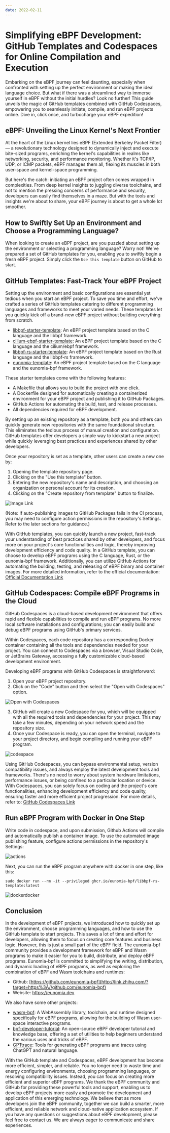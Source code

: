 ```yaml
---
date: 2022-02-11
---
```


# Simplifying eBPF Development: GitHub Templates and Codespaces for Online Compilation and Execution

Embarking on the eBPF journey can feel daunting, especially when confronted with setting up the perfect environment or making the ideal language choice. But what if there was a streamlined way to immerse yourself in eBPF without the initial hurdles? Look no further! This guide unveils the magic of GitHub templates combined with GitHub Codespaces, empowering you to seamlessly initiate, compile, and run eBPF projects online. Dive in, click once, and turbocharge your eBPF expedition!

## eBPF: Unveiling the Linux Kernel's Next Frontier

At the heart of the Linux kernel lies eBPF (Extended Berkeley Packet Filter) — a revolutionary technology designed to dynamically inject and execute bite-sized programs, enriching the kernel's capabilities in realms like networking, security, and performance monitoring. Whether it's TCP/IP, UDP, or ICMP packets, eBPF manages them all, flexing its muscles in both user-space and kernel-space programming. 

But here's the catch: initiating an eBPF project often comes wrapped in complexities. From deep kernel insights to juggling diverse toolchains, and not to mention the pressing concerns of performance and security, developers can easily find themselves in a maze. But with the tools and insights we're about to share, your eBPF journey is about to get a whole lot smoother.

## How to Swiftly Set Up an Environment and Choose a Programming Language?

When looking to create an eBPF project, are you puzzled about setting up the environment or selecting a programming language? Worry not! We've prepared a set of GitHub templates for you, enabling you to swiftly begin a fresh eBPF project. Simply click the `Use this template` button on GitHub to start.

## GitHub Templates: Fast-Track Your eBPF Project

Setting up the environment and basic configurations are essential yet tedious when you start an eBPF project. To save you time and effort, we've crafted a series of GitHub templates catering to different programming languages and frameworks to meet your varied needs. These templates let you quickly kick off a brand-new eBPF project without building everything from scratch.

- [libbpf-starter-template](https://github.com/eunomia-bpf/libbpf-starter-template): An eBPF project template based on the C language and the libbpf framework.
- [cilium-ebpf-starter-template](https://github.com/eunomia-bpf/cilium-ebpf-starter-template): An eBPF project template based on the C language and the cilium/ebpf framework.
- [libbpf-rs-starter-template](https://github.com/eunomia-bpf/libbpf-rs-starter-template): An eBPF project template based on the Rust language and the libbpf-rs framework.
- [eunomia-template](https://github.com/eunomia-bpf/eunomia-template): An eBPF project template based on the C language and the eunomia-bpf framework.

These starter templates come with the following features:

- A Makefile that allows you to build the project with one click.
- A Dockerfile designed for automatically creating a containerized environment for your eBPF project and publishing it to GitHub Packages.
- GitHub Actions for automating the build, test, and release processes.
- All dependencies required for eBPF development.

By setting up an existing repository as a template, both you and others can quickly generate new repositories with the same foundational structure. This eliminates the tedious process of manual creation and configuration. GitHub templates offer developers a simple way to kickstart a new project while quickly leveraging best practices and experiences shared by other developers.

Once your repository is set as a template, other users can create a new one by:

1. Opening the template repository page.
2. Clicking on the "Use this template" button.
3. Entering the new repository's name and description, and choosing an organization or personal account for its creation.
4. Clicking on the "Create repository from template" button to finalize.

![Image Link](https://picx.zhimg.com/80/v2-9147b573ee3df2d0f955fc62fb81128b_1440w.webp?source=d16d100b)

(Note: If auto-publishing images to GitHub Packages fails in the CI process, you may need to configure action permissions in the repository's Settings. Refer to the later sections for guidance.)

With GitHub templates, you can quickly launch a new project, fast-track your understanding of best practices shared by other developers, and focus more on your project's core functionalities and logic, thereby improving development efficiency and code quality. In a GitHub template, you can choose to develop eBPF programs using the C language, Rust, or the eunomia-bpf framework. Additionally, you can utilize GitHub Actions for automating the building, testing, and releasing of eBPF binary and container images. For more detailed information, refer to the official documentation: [Official Documentation Link](https://docs.github.com/en/repositories/creating-and-managing-repositories/creating-a-template-repository)

## **GitHub Codespaces: Compile eBPF Programs in the Cloud**

GitHub Codespaces is a cloud-based development environment that offers rapid and flexible capabilities to compile and run eBPF programs. No more local software installations and configurations; you can easily build and debug eBPF programs using GitHub's primary services.

Within Codespaces, each code repository has a corresponding Docker container containing all the tools and dependencies needed for your project. You can connect to Codespaces via a browser, Visual Studio Code, or JetBrains Gateway, accessing a fully customizable cloud-based development environment.

Developing eBPF programs with GitHub Codespaces is straightforward:

1. Open your eBPF project repository.
2. Click on the "Code" button and then select the "Open with Codespaces" option.

![Open with Codespaces](https://picx.zhimg.com/80/v2-c97afd28cc88ad73836eb4561267021c_1440w.webp)

3. GitHub will create a new Codespace for you, which will be equipped with all the required tools and dependencies for your project. This may take a few minutes, depending on your network speed and the repository size.
4. Once your Codespace is ready, you can open the terminal, navigate to your project directory, and begin compiling and running your eBPF program.

![codespace](https://pic1.zhimg.com/80/v2-8b37f9241c284ac494555149272d1e57_1440w.webp?source=d16d100b)

Using GitHub Codespaces, you can bypass environmental setup, version compatibility issues, and always employ the latest development tools and frameworks. There's no need to worry about system hardware limitations, performance issues, or being confined to a particular location or device. With Codespaces, you can solely focus on coding and the project's core functionalities, enhancing development efficiency and code quality, ensuring faster and more efficient project progression. For more details, refer to: [GitHub Codespaces Link](https://github.com/codespaces)
## **Run eBPF Program with Docker in One Step**

Write code in codespace, and upon submission, Github Actions will compile and automatically publish a container image. To use the automated image publishing feature, configure actions permissions in the repository's Settings:

![actions](https://pic1.zhimg.com/80/v2-2e0f9fc6aa0d1aee4231963432105626_1440w.webp)

Next, you can run the eBPF program anywhere with docker in one step, like this:

`sudo docker run --rm -it --privileged ghcr.io/eunomia-bpf/libbpf-rs-template:latest`

![dockerdocker](https://pic1.zhimg.com/80/v2-ede596564dc3a701889ed161dcda9eb5_1440w.webp?source=d16d100b)

## **Conclusion**

In the development of eBPF projects, we introduced how to quickly set up the environment, choose programming languages, and how to use the GitHub template to start projects. This saves a lot of time and effort for developers, allowing them to focus on creating core features and business logic. However, this is just a small part of the eBPF field. The eunomia-bpf community provides a development framework for eBPF and Wasm programs to make it easier for you to build, distribute, and deploy eBPF programs. Eunomia-bpf is committed to simplifying the writing, distribution, and dynamic loading of eBPF programs, as well as exploring the combination of eBPF and Wasm toolchains and runtimes:

- Github: [https://github.com/eunomia-bpf](http://link.zhihu.com/?target=https%3A//github.com/eunomia-bpf)
- Website: <https://eunomia.dev>

We also have some other projects:

- [wasm-bpf](https://github.com/eunomia-bpf/wasm-bpf): A WebAssembly library, toolchain, and runtime designed specifically for eBPF programs, allowing for the building of Wasm user-space interactive programs.
- [bpf-developer-tutorial](https://github.com/eunomia-bpf/bpf-developer-tutorial): An open-source eBPF developer tutorial and knowledge base, offering a set of utilities to help beginners understand the various uses and tricks of eBPF.
- [GPTtrace](https://github.com/eunomia-bpf/GPTtrace): Tools for generating eBPF programs and traces using ChatGPT and natural language.

With the GitHub template and Codespaces, eBPF development has become more efficient, simpler, and reliable. You no longer need to waste time and energy configuring environments, choosing programming languages, or resolving compatibility issues. Instead, you can focus on creating more efficient and superior eBPF programs. We thank the eBPF community and GitHub for providing these powerful tools and support, enabling us to develop eBPF projects more easily and promote the development and application of this emerging technology. We believe that as more developers join the eBPF community, together we can build a smarter, more efficient, and reliable network and cloud-native application ecosystem. If you have any questions or suggestions about eBPF development, please feel free to contact us. We are always eager to communicate and share experiences.